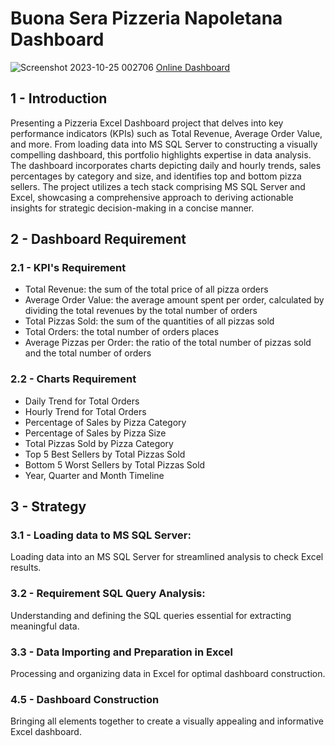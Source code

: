 # **Buona Sera Pizzeria Napoletana Dashboard**
![Screenshot 2023-10-25 002706](https://github.com/felipebita/pizza_sales/assets/44379044/7baeb298-5c80-41f1-b11e-65f1862c19dd)
[Online Dashboard](https://1drv.ms/x/s!Ag85YM9fWhRfgrc0rie3399y8WQv9A?e=bkHLwG)
## **1 - Introduction**
Presenting a Pizzeria Excel Dashboard project that delves into key performance indicators (KPIs) such as Total Revenue, Average Order Value, and more. From loading data into MS SQL Server to constructing a visually compelling dashboard, this portfolio highlights expertise in data analysis. The dashboard incorporates charts depicting daily and hourly trends, sales percentages by category and size, and identifies top and bottom pizza sellers. The project utilizes a tech stack comprising MS SQL Server and Excel, showcasing a comprehensive approach to deriving actionable insights for strategic decision-making in a concise manner.  

## **2 - Dashboard Requirement**
### **2.1 - KPI's Requirement**
*  Total Revenue: the sum of the total price of all pizza orders
*  Average Order Value: the average amount spent per order, calculated by dividing the total revenues by the total number of orders
*  Total Pizzas Sold: the sum of the quantities of all pizzas sold
*  Total Orders: the total number of orders places
*  Average Pizzas per Order: the ratio of the total number of pizzas sold and the total number of orders

### **2.2 - Charts Requirement**
*  Daily Trend for Total Orders
*  Hourly Trend for Total Orders
*  Percentage of Sales by Pizza Category
*  Percentage of Sales by Pizza Size
*  Total Pizzas Sold by Pizza Category
*  Top 5 Best Sellers by Total Pizzas Sold
*  Bottom 5 Worst Sellers by Total Pizzas Sold
*  Year, Quarter and Month Timeline

## **3 - Strategy**
### **3.1 - Loading data to MS SQL Server:** 
Loading data into an MS SQL Server for streamlined analysis to check Excel results.
### **3.2 - Requirement SQL Query Analysis:** 
Understanding and defining the SQL queries essential for extracting meaningful data.
### **3.3 - Data Importing and Preparation in Excel**
Processing and organizing data in Excel for optimal dashboard construction.
### **4.5 - Dashboard Construction**
Bringing all elements together to create a visually appealing and informative Excel dashboard.
 
